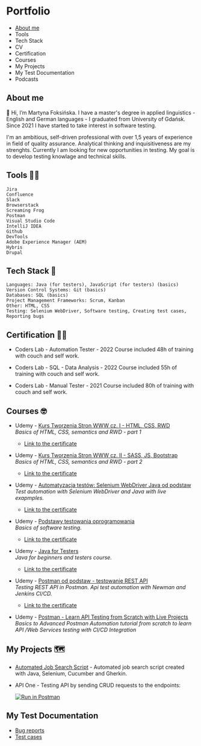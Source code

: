 # Portfolio
* [About me](https://github.com/martynafoksinska/Portfolio#about-me)
* Tools
* Tech Stack
* CV
* Certification
* Courses
* My Projects
* My Test Documentation
* Podcasts

## About me

👋 Hi, I’m Martyna Foksińska. I have a master's degree in applied linguistics - English and German languages - I graduated from University of Gdańsk. Since 2021 I have started to take interest in software testing.

I'm an ambitious, self-driven professional with over 1,5 years of experience in field of quality assurance. Analytical thinking and inquisitiveness are my strenghts. Currently I am looking for new opportunities in testing. My goal is to develop testing knowlage and technical skills.

## Tools 👩‍🔧

    Jira
    Confluence
    Slack
    Browserstack
    Screaming Frog
    Postman
    Visual Studio Code
    IntelliJ IDEA
    Github
    DevTools
    Adobe Experience Manager (AEM)
    Hybris
    Drupal   
   
## Tech Stack 🤖

    Languages: Java (for testers), JavaScript (for testers) (basics)
    Version Control Systems: Git (basics)
    Databases: SQL (basics)
    Project Management Frameworks: Scrum, Kanban 
    Other: HTML, CSS
    Testing: Selenium WebDriver, Software testing, Creating test cases, Reporting bugs

## Certification 👩‍🎓


*    Coders Lab - Automation Tester - 2022
      Course included 48h of training with couch and self work.
        
  *  Coders Lab - SQL - Data Analysis - 2022
      Course included 55h of training with couch and self work.
       
*    Coders Lab - Manual Tester - 2021
      Course included 80h of training with couch and self work.

## Courses 🤓

* Udemy - [Kurs Tworzenia Stron WWW cz. I - HTML, CSS, RWD](https://www.udemy.com/course/od-zera-do-front-end-developera-cz1)  
    _Basics of HTML, CSS, semantics and RWD - part 1_
    * [Link to the certificate](https://udemy.com/certificate/UC-8d1b4a7a-f673-491c-af89-a423581ed979/)

* Udemy - [Kurs Tworzenia Stron WWW cz. II - SASS, JS, Bootstrap](https://www.udemy.com/course/od-zera-do-front-end-developera-cz2)  
      _Basics of HTML, CSS, semantics and RWD - part 2_
    * [Link to the certificate](https://udemy.com/certificate/UC-ce1b5745-87bf-42ff-8c13-896b598f3ea1/) 
        
* Udemy - [Automatyzacja testów: Selenium WebDriver Java od podstaw](https://udemy.com/course/automatyzacja-testow-selenium-webdriver-java-od-podstaw)  
      _Test automation with Selenium WebDriver and Java with live exapmples._
     * [Link to the certificate](https://udemy.com/certificate/UC-12668bb6-5463-4adb-8508-cf82bc781138/)

* Udemy - [Podstawy testowania oprogramowania](https://udemy.com/course/praktyczny-kurs-testowania-oprogramowania)   
        _Basics of software testing._
    * [Link to the certificate](https://udemy.com/certificate/UC-c1ce9016-d99e-40ca-ab99-501163306de6/)

* Udemy - [Java for Testers](https://udemy.com/course/java-for-testers-dmitry)   
    _Java for beginners and testers course._
    * [Link to the certificate](https://udemy.com/certificate/UC-6bc96567-7c3a-44bd-803e-4daf60e52c21/)
 
* Udemy - [Postman od podstaw - testowanie REST API](https://udemy.com/course/postman-od-podstaw-testowanie-rest-api/)   
        _Testing REST API in Postman. Api test automation with Newman and Jenkins CI/CD._

  * [Link to the certificate](https://udemy.com/certificate/UC-3c3178cb-c798-4f83-9bc8-a8acbe1a2028/)    

* Udemy - [Postman - Learn API Testing from Scratch with Live Projects](https://udemy.com/course/postman-api-automation-testing-with-javascript)   
        _Basics to Advanced Postman Automation tutorial from scratch to learn API /Web Services testing with CI/CD Integration_

      

## My Projects 🗺️

* [Automated Job Search Script](https://github.com/martynafoksinska/testerJobSearch) - Automated job search script created with Java, Selenium, Cucumber and Gherkin.

* API One - Testing API by sending CRUD requests to the endpoints:

  [![Run in Postman](https://run.pstmn.io/button.svg)](https://elements.getpostman.com/redirect?entityId=18571840-4df65135-c9bd-43ef-880d-94ba1c469ad3&entityType=collection)

## My Test Documentation

* [Bug reports](https://docs.google.com/document/d/1LJdp4gykA0vlIBZrK1qNXmBwbMBu49khCmd74TrLZi0/edit?usp=sharing)
* [Test cases](https://docs.google.com/document/d/16CM7_v3NadNxZST2YhaPNtGxKUi-qJW2zPE_F3oJ4_w/edit?usp=sharing)
  
